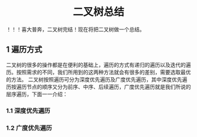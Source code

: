 # <center>二叉树总结<center>
！！！喜大普奔，二叉树完结！现在将把二叉树做一个总结。
## 1 遍历方式
二叉树的很多的操作都是在便利的基础上，遍历的方式有递归的遍历以及迭代的遍历。按照需求的不同，我们所用到的这两种方法就会有很多的差别，需要选取最优的方法。
二叉树按照遍历可分为深度优先遍历及广度优先遍历，其中深度优先遍历按遍历节点的顺序又分为前序、中序、后续遍历，广度优先遍历就是我们所说的层序遍历，下面一一介绍：
### 1.1 深度优先遍历
### 1.2 广度优先遍历
